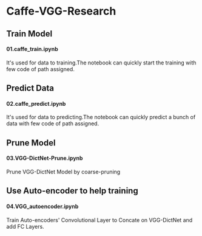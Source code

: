 # Caffe-VGG-Research
## Train Model
#### 01.caffe_train.ipynb
It's used for data to training.The notebook can quickly start the training with few code of path assigned.

## Predict Data
#### 02.caffe_predict.ipynb
It's used for data to predicting.The notebook can quickly predict a bunch of data with few code of path assigned.

## Prune Model
#### 03.VGG-DictNet-Prune.ipynb
Prune VGG-DictNet Model by coarse-pruning

## Use Auto-encoder to help training
#### 04.VGG_autoencoder.ipynb
Train Auto-encoders' Convolutional Layer to Concate on VGG-DictNet and add FC Layers.
